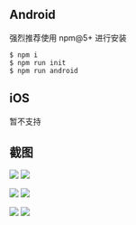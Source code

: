 ## Android

强烈推荐使用 npm@5+ 进行安装

```
$ npm i
$ npm run init
$ npm run android
```

## iOS

暂不支持

## 截图

![](https://user-images.githubusercontent.com/1709072/26939304-8a802514-4ca9-11e7-82f7-e0c660d77fa2.png) ![](https://user-images.githubusercontent.com/1709072/26939380-bc738ce6-4ca9-11e7-9e59-29076afcbfdd.png)

![](https://user-images.githubusercontent.com/1709072/26939445-e7869cac-4ca9-11e7-8fd7-9399d5ee8850.png) ![](https://user-images.githubusercontent.com/1709072/26939459-f3901000-4ca9-11e7-9bf8-0949a8cec58c.png)

![](https://user-images.githubusercontent.com/1709072/26939479-04eb3050-4caa-11e7-91f6-4fff6fc137be.png) ![](https://user-images.githubusercontent.com/1709072/26939491-0b644084-4caa-11e7-9859-8788e44ac185.png)
